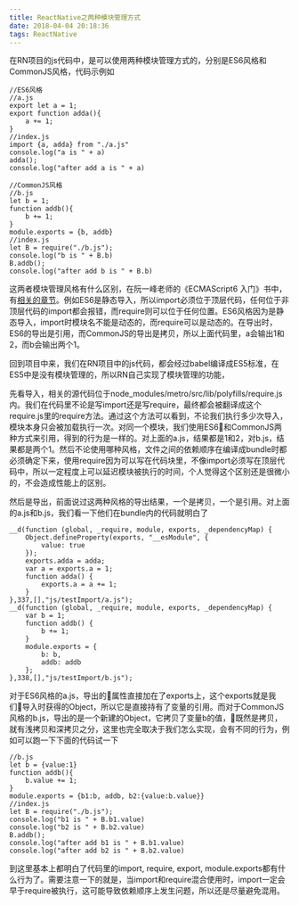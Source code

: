```yaml
---
title: ReactNative之两种模块管理方式
date: 2018-04-04 20:18:36
tags: ReactNative
---
```

在RN项目的js代码中，是可以使用两种模块管理方式的，分别是ES6风格和CommonJS风格，代码示例如

    //ES6风格
    //a.js
    export let a = 1;
    export function adda(){
        a += 1;
    }
    //index.js
    import {a, adda} from "./a.js"
    console.log("a is " + a)
    adda();
    console.log("after add a is " + a)
    
    //CommonJS风格
    //b.js
    let b = 1;
    function addb(){
        b += 1;
    }
    module.exports = {b, addb}
    //index.js
    let B = require("./b.js");
    console.log("b is " + B.b)
    B.addb();
    console.log("after add b is " + B.b)

这两者模块管理风格有什么区别，在阮一峰老师的《ECMAScript6 入门》书中，有[相关的章节](http://es6.ruanyifeng.com/#docs/module-loader)。例如ES6是静态导入，所以import必须位于顶层代码，任何位于非顶层代码的import都会报错，而require则可以位于任何位置。ES6风格因为是静态导入，import时模块名不能是动态的，而require可以是动态的。在导出时，ES6的导出是引用，而CommonJS的导出是拷贝，所以上面代码里，a会输出1和2，而b会输出两个1。

回到项目中来，我们在RN项目中的js代码，都会经过babel编译成ES5标准，在ES5中是没有模块管理的，所以RN自己实现了模块管理的功能，

先看导入，相关的源代码位于node_modules/metro/src/lib/polyfills/require.js内。我们在代码里不论是写import还是写require，最终都会被翻译成这个require.js里的require方法。通过这个方法可以看到，不论我们执行多少次导入，模块本身只会被加载执行一次。对同一个模块，我们使用ES6和CommonJS两种方式来引用，得到的行为是一样的。对上面的a.js，结果都是1和2，对b.js，结果都是两个1。然后不论使用哪种风格，文件之间的依赖顺序在编译成bundle时都必须确定下来，使用require因为可以写在代码块里，不像import必须写在顶层代码中，所以一定程度上可以延迟模块被执行的时间，个人觉得这个区别还是很微小的，不会造成性能上的区别。

然后是导出，前面说过这两种风格的导出结果，一个是拷贝，一个是引用。对上面的a.js和b.js，我们看一下他们在bundle内的代码就明白了

    __d(function (global, _require, module, exports, _dependencyMap) {
        Object.defineProperty(exports, "__esModule", {
            value: true
        });
        exports.adda = adda;
        var a = exports.a = 1;
        function adda() {
            exports.a = a += 1;
        }
    },337,[],"js/testImport/a.js");
    __d(function (global, _require, module, exports, _dependencyMap) {
        var b = 1;
        function addb() {
            b += 1;
        }
        module.exports = {
            b: b,
            addb: addb
        };
    },338,[],"js/testImport/b.js");
对于ES6风格的a.js，导出的属性直接加在了exports上，这个exports就是我们导入时获得的Object，所以它是直接持有了变量的引用。而对于CommonJS风格的b.js，导出的是一个新建的Object，它拷贝了变量b的值，既然是拷贝，就有浅拷贝和深拷贝之分，这里也完全取决于我们怎么实现，会有不同的行为，例如可以跑一下下面的代码试一下

    //b.js
    let b = {value:1}
    function addb(){
        b.value += 1;
    }
    module.exports = {b1:b, addb, b2:{value:b.value}}
    //index.js
    let B = require("./b.js");
    console.log("b1 is " + B.b1.value)
    console.log("b2 is " + B.b2.value)
    B.addb();
    console.log("after add b1 is " + B.b1.value)
    console.log("after add b2 is " + B.b2.value)

到这里基本上都明白了代码里的import, require, export, module.exports都有什么行为了。需要注意一下的就是，当import和require混合使用时，import一定会早于require被执行，这可能导致依赖顺序上发生问题，所以还是尽量避免混用。
